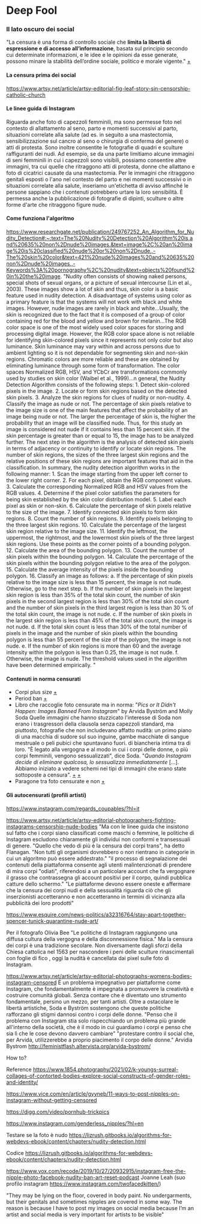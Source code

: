 # Deep Fool
### Il lato oscuro dei social

"La censura è una forma di controllo sociale che **limita la libertà di espressione e di accesso all’informazione**, basata sul principio secondo cui determinate informazioni, e le idee e le opinioni da esse generate, possono minare la stabilità dell’ordine sociale, politico e morale vigente." [+](https://www.treccani.it/enciclopedia/la-censura_%28Dizionario-di-Storia%29/)


#### La censura prima dei social
https://www.artsy.net/article/artsy-editorial-fig-leaf-story-sin-censorship-catholic-church


#### Le linee guida di Instagram
Riguarda anche foto di capezzoli femminili, ma sono permesse foto nel contesto di allattamento al seno, parto e momenti successivi al parto, situazioni correlate alla salute (ad es. in seguito a una mastectomia, sensibilizzazione sul cancro al seno o chirurgia di conferma del genere) o atti di protesta. Sono inoltre consentite le fotografie di quadri e sculture raffiguranti dei nudi. Ad esempio, se da una parte limitiamo alcune immagini di seni femminili in cui i capezzoli sono visibili, possiamo consentire altre immagini, tra cui quelle che ritraggono atti di protesta, donne che allattano e foto di cicatrici causate da una mastectomia. Per le immagini che ritraggono genitali esposti o l'ano nel contesto del parto e nei momenti successivi o in situazioni correlate alla salute, inseriamo un'etichetta di avviso affinché le persone sappiano che i contenuti potrebbero urtare la loro sensibilità. È permessa anche la pubblicazione di fotografie di dipinti, sculture o altre forme d'arte che ritraggono figure nude.

#### Come funziona l'algoritmo
https://www.researchgate.net/publication/249767252_An_Algorithm_for_Nudity_Detection#:~:text=The%20Nudity%20Detection%20Algorithm%20is,and%20635%20non%2Dnude%20images.&text=image%2C%20an%20image%20is%20classified%20nude%20or%20non%2Dnude.,-The%20skin%20color&text=421%20nude%20images%20and%20635%20non%2Dnude%20images.,-Keywords%3A%20pornography%2C%20nudity&text=objects%20found%20in%20the%20image.
"Nudity often consists of showing naked persons, special shots of sexual organs, or a picture of sexual intercourse (Lin et al., 2003).  These images show a lot of skin and thus, skin color is a basic feature used in nudity detection.  A disadvantage of systems using color as a primary feature is that the systems will not work with black and white images.  However, nude images are rarely in black and white...Usually, the skin is recognized due to the fact that it is composed of a group of color containing red for the blood and yellow and brown for melanin...The RGB color space is one of the most widely used color spaces for storing and processing digital image.  However, the RGB color space alone is not reliable for identifying skin-colored pixels since it represents not only color but also luminance.  Skin luminance may vary within and across persons due to ambient lighting so it is not dependable for segmenting skin and non-skin regions.   Chromatic colors are more reliable and these are obtained by eliminating luminance through some form of transformation.  The color spaces Normalized RGB, HSV, and YCbCr are transformations commonly used by studies on skin color (Waibel et al., 1999)...n general, the Nudity Detection Algorithm consists of the following steps:  1.  Detect skin-colored pixels in the image. 2.  Locate or form skin regions based on the detected skin pixels. 3.  Analyze the skin regions for clues of nudity or non-nudity. 4.  Classify the image as nude or not.  The percentage of skin pixels relative to the image size is one of the main features that affect the probability of an image being nude or not.  The larger the percentage of skin is, the higher the probability that an image will be classified nude.  Thus, for this study an image is considered not nude if it contains less than 15 percent skin.  If the skin percentage is greater than or equal to 15, the image has to be analyzed further. The next step in the algorithm is the analysis of detected skin pixels in terms of adjacency or continuity to identify or locate skin regions.  The number of skin regions, the sizes of the three largest skin regions and the relative positions of these skin regions are important features that aid in the classification. In summary, the nudity detection algorithm works in the following manner:  1.  Scan the image starting from the upper left corner to the lower right corner. 2.  For each pixel, obtain the RGB component values. 3.  Calculate the corresponding  Normalized RGB and HSV values from the RGB values. 4.  Determine if the pixel color satisfies the parameters for being skin established  by the skin color distribution model.   5.  Label each pixel as skin or non-skin. 6.  Calculate the percentage of skin pixels relative to the size of the image. 7.  Identify connected skin pixels to form skin regions. 8.  Count the number of skin regions. 9.  Identify pixels belonging to the three largest skin regions.  10.  Calculate the percentage of the largest skin region relative to the image size. 11.  Identify the leftmost, the uppermost, the rightmost, and the lowermost skin pixels of the three largest skin regions.  Use these points as the corner points of a bounding polygon. 12.  Calculate the area of the bounding polygon. 13.  Count the number of skin pixels within the bounding polygon. 14.  Calculate the percentage of the skin pixels within the bounding polygon relative to the area of the polygon. 15.  Calculate the average intensity of the pixels inside the bounding polygon. 16.  Classify an image as follows: a.  If the percentage of skin pixels relative to the image size is less than 15 percent, the image is not nude.  Otherwise, go to the next step. b.  If the number of skin pixels in the largest skin region is less than 35% of the total skin count, the number of skin pixels in the second largest region is less than 30% of the total skin count and the number of skin pixels in the third largest region is less than 30 % of the total skin count, the image is not nude. c.  If the number of skin pixels in the largest skin region is less than 45% of the total skin count, the image is not nude. d.  If the total skin count is less than 30% of the total number of pixels in the image and the number of skin pixels within the bounding polygon is less than 55 percent of the size of the polygon, the image is not nude. e.  If the number of skin regions is more than 60 and the average intensity within the polygon is less than 0.25, the image is not nude. f.  Otherwise, the image is nude.   The threshold values used in the algorithm have been determined empirically. "


#### Contenuti in norma censurati
- Corpi plus size [+](https://www.elle.com/it/magazine/women-in-society/a34549190/instagram-censura-corpi-plus-size-influencer/)
- Period ban [+](https://www.dazeddigital.com/artsandculture/article/24258/1/why-instagram-censored-this-image-of-an-artist-on-her-period)
- Libro che raccoglie foto censurate ma in norma: "*Pics or It Didn't Happen: Images Banned From Instagram*" by Arvida Byström and Molly Soda 
Quelle immagini che hanno stuzzicato l'interesse di Soda non erano i trasgressori della clausola senza capezzoli standard, ma piuttosto, fotografie che non includevano affatto nudità: un primo piano di una macchia di sudore sul suo inguine, gambe macchiate di sangue mestruale o peli pubici che spuntavano fuori. di biancheria intima tra di loro.
"È legato alla vergogna e al modo in cui i corpi delle donne, o più corpi femminili, vengono sessualizzati", dice Soda. "*Quando Instagram decide di eliminare qualcosa, lo sessualizza immediatamente* [...]. Abbiamo iniziato a vedere schemi nei tipi di immagini che erano state sottoposte a censura". [+](https://www.dazeddigital.com/photography/gallery/23539/0/pics-or-it-didnt-happen) [+](https://www.theguardian.com/books/2017/apr/10/pics-or-it-didnt-happen-reclaiming-instagrams-censored-art)
- Paragone tra foto censurate e non [+](https://www.mic.com/articles/121678/chrissy-teigen-instagram-banned-photos)



#### Gli autocensurati (profili artisti)
https://www.instagram.com/regards_coupables/?hl=it




https://www.artsy.net/article/artsy-editorial-photographers-fighting-instagrams-censorship-nude-bodies
"Ma con le linee guida che insistono sul fatto che i corpi siano classificati come maschi o femmine, le politiche di Instagram escludono chiaramente gli individui non conformi e transessuali di genere. "Quello che vedo di più è la censura dei corpi trans", ha detto Flanagan. "Non tutti gli organismi dovrebbero o non rientrano in categorie in cui un algoritmo può essere addestrato."
"il processo di segnalazione dei contenuti della piattaforma consente agli utenti malintenzionati di prendere di mira corpi "odiati", riferendosi a un particolare account che fa vergognare il grasso che contrassegna gli account positivi per il corpo, quindi pubblica catture dello schermo."
"Le piattaforme devono essere oneste e affermare che la censura dei corpi nudi e della sessualità riguarda ciò che gli inserzionisti accetteranno e non accetteranno in termini di vicinanza alla pubblicità dei loro prodotti"

https://www.esquire.com/news-politics/a32316764/stay-apart-together-spencer-tunick-quarantine-nude-art/

Per il fotografo Olivia Bee
"Le politiche di Instagram raggiungono una diffusa cultura della vergogna e della disconnessione fisica."
Ma la censura dei corpi è una tradizione secolare. Non diversamente dagli sforzi della Chiesa cattolica nel 1563 per nascondere i peni delle sculture rinascimentali con foglie di fico , oggi la nudità è cancellata dai pixel sulle foto di Instagram.

https://www.artsy.net/article/artsy-editorial-photographs-womens-bodies-instagram-censored
È un problema impegnativo per piattaforme come Instagram, che fondamentalmente è impegnata a promuovere la creatività e costruire comunità globali. Senza contare che è diventato uno strumento fondamentale, persino un mezzo, per tanti artisti. Oltre a ostacolare le libertà artistiche, Soda e Byström sostengono che queste politiche rafforzano gli stigmi dannosi contro i corpi delle donne. "Penso che il problema con Instagram stia solo rispecchiando un problema più grande all'interno della società, che è il modo in cui guardiamo i corpi e penso che sia lì che le cose devono davvero cambiare"
"protestare contro il social che, per Arvida, utilizzerebbe a proprio piacimento il corpo delle donne."
Arvidia Bystrom
http://feministflash.altervista.org/arvida-bystrom/ 


How to?

Reference https://www.1854.photography/2021/02/k-youngs-surreal-collages-of-contorted-bodies-explore-social-constructs-of-gender-roles-and-identity/

https://www.vice.com/en/article/gyyneb/11-ways-to-post-nipples-on-instagram-without-getting-censored

https://digg.com/video/pornhub-trickpics

https://www.instagram.com/genderless_nipples/?hl=en




Testare se la foto è nudo
https://lizrush.gitbooks.io/algorithms-for-webdevs-ebook/content/chapters/nudity-detection.html

Codice
https://lizrush.gitbooks.io/algorithms-for-webdevs-ebook/content/chapters/nudity-detection.html


https://www.vox.com/recode/2019/10/27/20932915/instagram-free-the-nipple-photo-facebook-nudity-ban-art-reset-podcast
Joanne Leah (suo profilo instagram https://www.instagram.com/twofacedkitten/)

"They may be lying on the floor, covered in body paint. No undergarments, but their genitals and sometimes nipples are covered in some way. The reason is because I have to post my images on social media because I’m an artist and social media is very important for artists to be visible"
